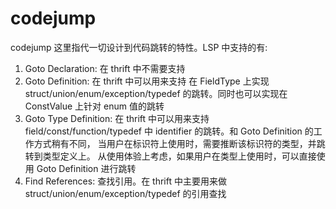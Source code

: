 # codejump

codejump 这里指代一切设计到代码跳转的特性。LSP 中支持的有:

1. Goto Declaration: 在 thrift 中不需要支持
2. Goto Definition:  在 thrift 中可以用来支持 在 FieldType 上实现 struct/union/enum/exception/typedef 的跳转。同时也可以实现在 ConstValue 上针对 enum 值的跳转
3. Goto Type Definition: 在 thrift 中可以用来支持 field/const/function/typedef  中 identifier 的跳转。和 Goto Definition 的工作方式稍有不同，
当用户在标识符上使用时，需要推断该标识符的类型，并跳转到类型定义上。 从使用体验上考虑，如果用户在类型上使用时，可以直接使用 Goto Definition 进行跳转
4. Find References: 查找引用。在 thrift 中主要用来做 struct/union/enum/exception/typedef 的引用查找

